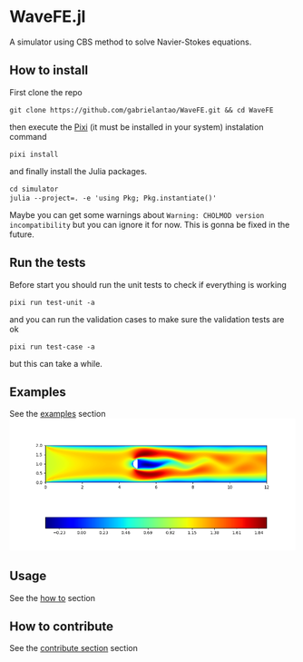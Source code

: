 # WaveFE.jl
A simulator using CBS method to solve Navier-Stokes equations.

## How to install
First clone the repo

```
git clone https://github.com/gabrielantao/WaveFE.git && cd WaveFE
```

then execute the [Pixi](https://prefix.dev/) (it must be installed in your system) instalation command

```
pixi install
``` 

and finally install the Julia packages.

```
cd simulator
julia --project=. -e 'using Pkg; Pkg.instantiate()'
```

Maybe you can get some warnings about `Warning: CHOLMOD version incompatibility` but you can ignore it for now. This is gonna be fixed in the future.

## Run the tests 
Before start you should run the unit tests to check if everything is working
```
pixi run test-unit -a
```
and you can run the validation cases to make sure the validation tests are ok
```
pixi run test-case -a
```
but this can take a while.

## Examples
See the [examples](/docs/case_examples) section
![Flow around semicircle](/docs/case_examples/centered_semicircle/reference/u_1_t1500.png)

## Usage
See the [how to](/docs/how_to.md) section

## How to contribute
See the [contribute section](/docs/CONTRIBUTING.md) section